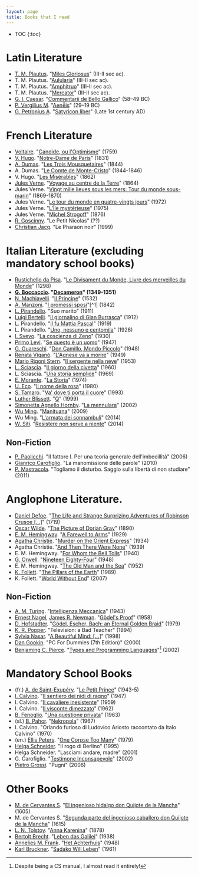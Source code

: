 ```yaml
---
layout: page
title: Books that I read
---
```


* TOC
{:toc}


# Latin Literature

* [T. M. Plautus](https://en.wikipedia.org/wiki/Plautus). "[Miles Gloriosus](https://en.wikipedia.org/wiki/Miles_Gloriosus_(play))" (III-II sec ac).
* T. M. Plautus. "[Aulularia](https://en.wikipedia.org/wiki/Aulularia)" (III-II sec ac).
* T. M. Plautus. "[Amphitruo](https://en.wikipedia.org/wiki/Amphitryon_(Plautus_play))" (III-II sec ac).
* T. M. Plautus. "[Mercator](https://en.wikipedia.org/wiki/Mercator_(play))" (III-II sec ac).
* [G. I. Caesar](https://en.wikipedia.org/wiki/Julius_Caesar). "[Commentarii de Bello Gallico](https://en.wikipedia.org/wiki/Commentarii_de_Bello_Gallico)" (58–49 BC)
* [P. Vergilius M](https://en.wikipedia.org/wiki/Virgil). "[Aenē̆is](https://en.wikipedia.org/wiki/Eneide)" (29–19 BC)
* [G. Petronius A](https://en.wikipedia.org/wiki/Petronius). "[Satyricon liber](https://en.wikipedia.org/wiki/Satyricon)" (Late 1st century AD)



# French Literature

* [Voltaire](https://en.wikipedia.org/wiki/Voltaire). "[Candide, ou l'Optimisme](https://en.wikipedia.org/wiki/Candide)" (1759)
* [V. Hugo](https://en.wikipedia.org/wiki/Victor_Hugo). "[Notre-Dame de Paris](https://en.wikipedia.org/wiki/The_Hunchback_of_Notre-Dame)" (1831)
* [A. Dumas](https://en.wikipedia.org/wiki/Alexandre_Dumas). "[Les Trois Mousquetaires](https://en.wikipedia.org/wiki/The_Three_Musketeers)" (1844)
* A. Dumas. "[Le Comte de Monte-Cristo](https://en.wikipedia.org/wiki/The_Count_of_Monte_Cristo)" (1844-1846)
* V. Hugo. "[Les Misérables](https://en.wikipedia.org/wiki/Les_Mis%C3%A9rables)" (1862)
* [Jules Verne](https://en.wikipedia.org/wiki/Jules_Verne). "[Voyage au centre de la Terre](https://en.wikipedia.org/wiki/Journey_to_the_Center_of_the_Earth)" (1864)
* Jules Verne. "[Vingt mille lieues sous les mers: Tour du monde sous-marin](https://en.wikipedia.org/wiki/Twenty_Thousand_Leagues_Under_the_Seas)" (1869-1870)
* Jules Verne. "[Le tour du monde en quatre-vingts jours](https://en.wikipedia.org/wiki/Around_the_World_in_Eighty_Days)" (1972)
* Jules Verne. "[L'Île mystérieuse](https://en.wikipedia.org/wiki/The_Mysterious_Island)" (1975)
* Jules Verne. "[Michel Strogoff](https://en.wikipedia.org/wiki/Michael_Strogoff)" (1876)
* [R. Goscinny](https://it.wikipedia.org/wiki/Ren%C3%A9_Goscinny). "Le Petit Nicolas" (??)
* [Christian Jacq](https://en.wikipedia.org/wiki/Christian_Jacq). "Le Pharaon noir" (1999)



# Italian Literature (excluding mandatory school books)

* [Rustichello da Pisa](https://en.wikipedia.org/wiki/Rustichello_da_Pisa). "[Le Divisament du Monde, Livre des merveilles du Monde](https://en.wikipedia.org/wiki/The_Travels_of_Marco_Polo)" (1298)
* **[G. Boccaccio](https://en.wikipedia.org/wiki/Giovanni_Boccaccio). "[Decameron](https://en.wikipedia.org/wiki/The_Decameron)" (1349-1351)**
* [N. Machiavelli](https://en.wikipedia.org/wiki/Niccol%C3%B2_Machiavelli). "[Il Principe](https://en.wikipedia.org/wiki/The_Prince)" (1532)
* [A. Manzoni](https://en.wikipedia.org/wiki/Alessandro_Manzoni). "[I promessi sposi](https://en.wikipedia.org/wiki/The_Betrothed_(Manzoni_novel))"[^1] (1842)
* [L. Pirandello](https://en.wikipedia.org/wiki/Luigi_Pirandello). "Suo marito" (1911)
* [Luigi Bertelli](https://en.wikipedia.org/wiki/Vamba). "[Il giornalino di Gian Burrasca](https://en.wikipedia.org/wiki/Il_Giornalino_di_Gian_Burrasca)" (1912)
* L. Pirandello. "[Il fu Mattia Pascal](https://en.wikipedia.org/wiki/The_Late_Mattia_Pascal)" (1919)
* L. Pirandello. "[Uno, nessuno e centomila](https://en.wikipedia.org/wiki/Uno,_Nessuno_e_Centomila)" (1926)
* [I. Svevo](https://en.wikipedia.org/wiki/Italo_Svevo). "[La coscienza di Zeno](https://en.wikipedia.org/wiki/La_coscienza_di_Zeno)" (1930)
* [Primo Levi](https://en.wikipedia.org/wiki/Primo_Levi). "[Se questo è un uomo](https://en.wikipedia.org/wiki/If_This_Is_a_Man)" (1947)
* [G. Guareschi](https://en.wikipedia.org/wiki/Giovannino_Guareschi). "[Don Camillo, Mondo Piccolo](https://it.wikipedia.org/wiki/Don_Camillo_(romanzo))" (1948)
* [Renata Viganò](https://en.wikipedia.org/wiki/Renata_Vigan%C3%B2). "[L'Agnese va a morire](https://it.wikipedia.org/wiki/L%27Agnese_va_a_morire)" (1949)
* [Mario Rigoni Stern](https://it.wikipedia.org/wiki/Mario_Rigoni_Stern). "[Il sergente nella neve](https://it.wikipedia.org/wiki/Il_sergente_nella_neve)" (1953)
* [L. Sciascia](https://en.wikipedia.org/wiki/Leonardo_Sciascia). "[Il giorno della civetta](https://en.wikipedia.org/wiki/Il_giorno_della_civetta)" (1960)
* L. Sciascia. "[Una storia semplice](https://it.wikipedia.org/wiki/Una_storia_semplice_(romanzo))" (1969)
* [E. Morante](https://en.wikipedia.org/wiki/Elsa_Morante). "[La Storia](https://en.wikipedia.org/wiki/History_(novel))" (1974)
* [U. Eco](https://en.wikipedia.org/wiki/Umberto_Eco). "[Il nome della rosa](https://en.wikipedia.org/wiki/Il_nome_della_rosa)" (1980)
* [S. Tamaro](https://en.wikipedia.org/wiki/Susanna_Tamaro). "[Va' dove ti porta il cuore](https://en.wikipedia.org/wiki/Follow_Your_Heart_(book))" (1993)
* [Luther Blissett](https://en.wikipedia.org/wiki/Luther_Blissett_(pseudonym)). "[Q](https://en.wikipedia.org/wiki/Q_(novel))" (1999)
* [Simonetta Agnello Hornby](https://en.wikipedia.org/wiki/Simonetta_Agnello_Hornby). "[La mennulara](https://it.wikipedia.org/wiki/La_Mennulara)" (2002)
* [Wu Ming](https://en.wikipedia.org/wiki/Wu_Ming). "[Manituana](https://en.wikipedia.org/wiki/Manituana)" (2009)
* Wu Ming. "[L'armata dei sonnambuli](https://it.wikipedia.org/wiki/L%27armata_dei_sonnambuli)" (2014)
* [W. Siti](https://it.wikipedia.org/wiki/Walter_Siti). "[Resistere non serve a niente](https://it.wikipedia.org/wiki/Resistere_non_serve_a_niente)" (2014)


## Non-Fiction

* [P. Paolicchi](https://www.linkedin.com/in/piero-paolicchi-1209a632/?originalSubdomain=it). "Il fattore I. Per una teoria generale dell'imbecillità" (2006)
* [Gianrico Carofiglio](https://en.wikipedia.org/wiki/Gianrico_Carofiglio). "La manomissione delle parole" (2010)
* [P. Mastracola](https://it.wikipedia.org/wiki/Paola_Mastrocola). "Togliamo il disturbo. Saggio sulla libertà di non studiare" (2011)



# Anglophone Literature.

* [Daniel Defoe](https://en.wikipedia.org/wiki/Daniel_Defoe). "[The Life and Strange Surprizing Adventures of Robinson Crusoe [...]](https://en.wikipedia.org/wiki/Robinson_Crusoe)" (1719)
* [Oscar Wilde](https://en.wikipedia.org/wiki/Oscar_Wilde). "[The Picture of Dorian Gray](https://en.wikipedia.org/wiki/The_Picture_of_Dorian_Gray)" (1890)
* [E. M. Hemingway](https://en.wikipedia.org/wiki/Ernest_Hemingway). "[A Farewell to Arms](https://en.wikipedia.org/wiki/A_Farewell_to_Arms)" (1929)
* [Agatha Christie](https://en.wikipedia.org/wiki/Agatha_Christie). "[Murder on the Orient Express](https://en.wikipedia.org/wiki/Murder_on_the_Orient_Express)" (1934)
* Agatha Christie. "[And Then There Were None](https://en.wikipedia.org/wiki/And_Then_There_Were_None)" (1939)
* E. M. Hemingway. "[For Whom the Bell Tolls](https://en.wikipedia.org/wiki/For_Whom_the_Bell_Tolls)" (1940)
* [G. Orwell](https://en.wikipedia.org/wiki/George_Orwell). "[Nineteen Eighty-Four](https://en.wikipedia.org/wiki/Nineteen_Eighty-Four)" (1948)
* E. M. Hemingway. "[The Old Man and the Sea](https://en.wikipedia.org/wiki/The_Old_Man_and_the_Sea)" (1952)
* [K. Follett](https://en.wikipedia.org/wiki/Ken_Follett). "[The Pillars of the Earth](https://en.wikipedia.org/wiki/The_Pillars_of_the_Earth)" (1989)
* K. Follett. "[World Without End](https://en.wikipedia.org/wiki/World_Without_End_(Follett_novel))" (2007)

## Non-Fiction

* [A. M. Turing](https://en.wikipedia.org/wiki/Alan_Turing). "[Intelligenza Meccanica](https://www.bollatiboringhieri.it/libri/alan-m-turing-intelligenza-meccanica-9788833908809/)" (1943)
* [Ernest Nagel](https://en.wikipedia.org/wiki/Ernest_Nagel), [James R. Newman](https://en.wikipedia.org/wiki/James_R._Newman). "[Gödel's Proof](https://nyupress.org/9780814758373/godels-proof/)" (1958)
* [D. Hofstadter](https://en.wikipedia.org/wiki/Douglas_Hofstadter). "[Gödel, Escher, Bach: an Eternal Golden Braid](https://en.wikipedia.org/wiki/G%C3%B6del,_Escher,_Bach)" (1979)
* [K. R. Popper](https://en.wikipedia.org/wiki/Karl_Popper). "Television: a Bad Teacher" (1994)
* [Sylvia Nasar](https://en.wikipedia.org/wiki/Sylvia_Nasar). "[A Beautiful Mind: [...]](https://en.wikipedia.org/wiki/A_Beautiful_Mind_(book))" (1998)
* [Dan Gookin](https://en.wikipedia.org/wiki/Dan_Gookin). "PC For Dummies (7th Edition)" (2000)
* [Benjaming C. Pierce](https://en.wikipedia.org/wiki/Benjamin_C._Pierce). "[Types and Programming Languages](https://en.wikipedia.org/wiki/Types_and_Programming_Languages)"[^2] (2002)

# Mandatory School Books

* (fr.) [A. de Saint-Exupéry](https://en.wikipedia.org/wiki/Antoine_de_Saint-Exup%C3%A9ry). "[Le Petit Prince](https://en.wikipedia.org/wiki/The_Little_Prince)" (1943-5)
* [I. Calvino](https://en.wikipedia.org/wiki/Italo_Calvino). "[Il sentiero dei nidi di ragno](https://en.wikipedia.org/wiki/The_Path_to_the_Nest_of_Spiders)" (1947)
* I. Calvino. "[Il cavaliere inesistente](https://en.wikipedia.org/wiki/The_Nonexistent_Knight)" (1959)
* I. Calvino. "[Il visconte dimezzato](https://en.wikipedia.org/wiki/The_Cloven_Viscount)" (1962)
* [B. Fenoglio](https://en.wikipedia.org/wiki/Beppe_Fenoglio). "[Una questione privata](https://en.wikipedia.org/wiki/A_Private_Matter_(novel))" (1963)
* (sl.) [B. Pahor](https://en.wikipedia.org/wiki/Boris_Pahor). "[Nekropola](https://en.wikipedia.org/wiki/Necropolis_(Pahor_novel))" (1967)
* I. Calvino. "Orlando furioso di Ludovico Ariosto raccontato da Italo Calvino" (1970)
* (en.) [Ellis Peters](https://en.wikipedia.org/wiki/Edith_Pargeter). "[One Corpse Too Many](https://en.wikipedia.org/wiki/One_Corpse_Too_Many)" (1979)
* [Helga Schneider](https://en.wikipedia.org/wiki/Helga_Schneider). "Il rogo di Berlino" (1995)
* Helga Schneider. "Lasciami andare, madre" (2001)
* G. Carofiglio. "[Testimone Inconsapevole](https://en.wikipedia.org/wiki/Involuntary_Witness)" (2002)
* [Pietro Grossi](https://it.wikipedia.org/wiki/Pietro_Grossi_(scrittore)). "Pugni" (2006)

# Other Books

* [M. de Cervantes S](https://en.wikipedia.org/wiki/Miguel_de_Cervantes). "[El ingenioso hidalgo don Quijote de la Mancha](https://en.wikipedia.org/wiki/Don_Quixote)" (1605)
* M. de Cervantes S. "[Segunda parte del ingenioso caballero don Quijote de la Mancha](https://en.wikipedia.org/wiki/Don_Quixote)" (1615)
* [L. N. Tolstoy](https://en.wikipedia.org/wiki/Leo_Tolstoy). "[Anna Karenina](https://en.wikipedia.org/wiki/Anna_Karenina)" (1878)
* [Bertolt Brecht](https://en.wikipedia.org/wiki/Bertolt_Brecht). "[Leben das Galilei](https://en.wikipedia.org/wiki/Life_of_Galileo)" (1938)
* [Annelies M. Frank](https://en.wikipedia.org/wiki/Anne_Frank). "[Het Achterhuis](https://en.wikipedia.org/wiki/The_Diary_of_a_Young_Girl)" (1948)
* [Karl Bruckner](https://en.wikipedia.org/wiki/Karl_Bruckner). "[Sadako Will Leben](https://en.wikipedia.org/wiki/The_Day_of_the_Bomb)" (1961)

[^1]: Yes, you are right, I re-read it from scratch during my summers.
[^2]: Despite being a CS manual, I almost read it entirely!
